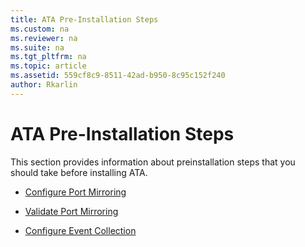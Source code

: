 ```yaml
---
title: ATA Pre-Installation Steps
ms.custom: na
ms.reviewer: na
ms.suite: na
ms.tgt_pltfrm: na
ms.topic: article
ms.assetid: 559cf8c9-8511-42ad-b950-8c95c152f240
author: Rkarlin
---
```

# ATA Pre-Installation Steps
This section provides information about preinstallation steps that you should take before installing ATA.

-   [Configure Port Mirroring](../Topic/Configure-Port-Mirroring.md)

-   [Validate Port Mirroring](../Topic/Validate-Port-Mirroring.md)

-   [Configure Event Collection](../Topic/Configure-Event-Collection.md)

